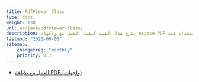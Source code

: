 ```yaml
---
title: PdfViewer Class
type: docs
weight: 130
url: ar/java/pdfviewer-class/
description: يشرح هذا القسم كيفية العمل مع واجهات Aspose.PDF باستخدام فئة PdfViewer.
lastmod: "2021-06-05"
sitemap:
    changefreq: "monthly"
    priority: 0.7
---
```


- [العمل مع طباعة PDF (واجهات)](/pdf/java/print-pdf-file/)